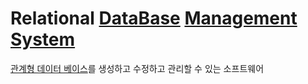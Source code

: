 # Relational [DataBase](DataBase.md) [Management System](DBMS)

[관계형 데이터 베이스](RDB)를 생성하고 수정하고 관리할 수 있는 소프트웨어